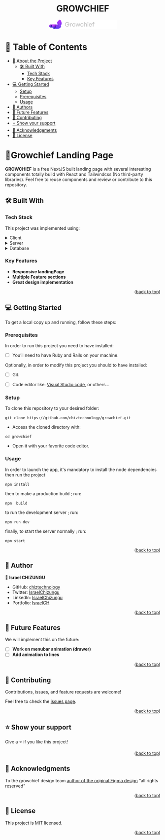 
<a name="readme-top"></a>

<div align="center">
  <h1><b>GROWCHIEF</b></h1>
    <img src='./public/Logo growchief.png' alt='app logo'/>
</div>

<!-- TABLE OF CONTENTS -->

# 📗 Table of Contents

- [📖 About the Project](#about-project)
  - [🛠 Built With](#built-with)
    - [Tech Stack](#tech-stack)
    - [Key Features](#key-features)
- [💻 Getting Started](#getting-started)
  - [Setup](#setup)
  - [Prerequisites](#prerequisites)
  - [Usage](#usage)
- [👥 Authors](#authors)
- [🔭 Future Features](#future-features)
- [🤝 Contributing](#contributing)
- [⭐️ Show your support](#support)
- [🙏 Acknowledgements](#acknowledgements)
- [📝 License](#license)

# 📖Growchief Landing Page <a name="about-project"></a>

 **GROWCHIEF** is a free NextJS built landing page with several interesting components totally build with React and Tailwindcss (No third-party libraries).  Feel free to reuse components and review or contribute to this repository.

## 🛠 Built With <a name="built-with"></a>

### Tech Stack <a name="tech-stack"></a>

This project was implemented using:

<details>
  <summary>Client</summary>
  <ul>
    <li><a href="https://reactjs.org/">React.js with `NextJS` framework</a></li>
  </ul>
</details>

<details>
  <summary>Server</summary>
  <ul>
    <li><a href="#">No server side defined yet</a></li>
  </ul>
</details>

<details>
<summary>Database</summary>
  <ul>
    <li><a href="#">No database implemented yet</a></li>
  </ul>
</details>

### Key Features <a name="key-features"></a>

- **Responsive landingPage**
- **Multiple Feature sections**
- **Great design implementation**

<p align="right">(<a href="#readme-top">back to top</a>)</p>

## 💻 Getting Started <a name="getting-started"></a>

To get a local copy up and running, follow these steps:

### Prerequisites

In order to run this project you need to have installed:

- [ ] You’ll need to have Ruby and Rails on your machine.

Optionally, in order to modify this project you should to have installed:

- [ ] Git.

- [ ] Code editor like: [Visual Studio code](https://code.visualstudio.com/), or others...

### Setup

To clone this repository to your desired folder:

```console
git clone https://github.com/chiztechnology/growchief.git
```

- Access the cloned directory with:

```console
cd growchief
```

- Open it with your favorite code editor.

### Usage


In order to launch the app, it's mandatory to install the node dependencies then run the project

```console
npm install
```
then to make a production build ; run:

```console
npm  build
```

to run the development server ; run: 

```console
npm run dev
```

finally, to start the server normally ; run:

```console
npm start
```


<p align="right">(<a href="#readme-top">back to top</a>)</p>


## 👥 Author <a name="authors"></a>

👤 **Israel CHIZUNGU**

- GitHub: [chiztechnology](https://github.com/chiztechnology)
- Twitter: [IsraelChizungu](https://twitter.com/IsraelChizungu)
- LinkedIn: [IsraelChizungu](https://www.linkedin.com/in/israelchizungu/)
- Portfolio: [IsraelCH](http://www.israel-portfolio.onrender.com)

<p align="right">(<a href="#readme-top">back to top</a>)</p>

## 🔭 Future Features <a name="future-features"></a>

We will implement this on the future:

- [ ] **Work on menubar animation (drawer)**
- [ ] **Add animation to lines**

<p align="right">(<a href="#readme-top">back to top</a>)</p>

## 🤝 Contributing <a name="contributing"></a>

Contributions, issues, and feature requests are welcome!

Feel free to check the [issues page](https://github.com/chiztechnology/growchief/issues).

<p align="right">(<a href="#readme-top">back to top</a>)</p>

## ⭐️ Show your support <a name="support"></a>

Give a ⭐️ if you like this project!

<p align="right">(<a href="#readme-top">back to top</a>)</p>

## 🙏 Acknowledgments <a name="acknowledgements"></a>

 To the growchief design team [author of the original  Figma design](https://www.figma.com/file/SR0tC802NhR367e85QVdGu/Grow-Chief-Design/)  “all rights reserved”

<p align="right">(<a href="#readme-top">back to top</a>)</p>

## 📝 License <a name="license"></a>

This project is [MIT](./LICENSE) licensed.

<p align="right">(<a href="#readme-top">back to top</a>)
